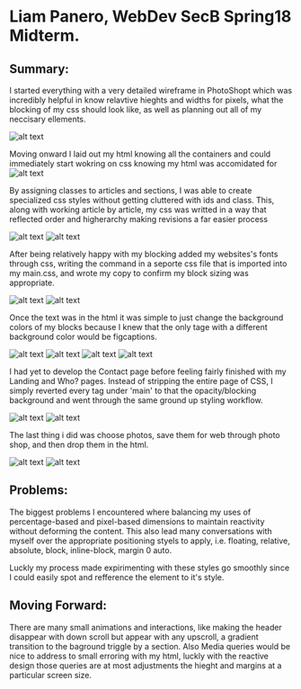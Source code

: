 
# Liam Panero, WebDev SecB Spring18 Midterm. 

## Summary:

I started everything with a very detailed wireframe in PhotoShopt which was incredibly helpful in know relavtive hieghts and widths for pixels, what the blocking of my css should look like, as well as planning out all of my neccisary ellements. 

![alt text](screenshots/ss00)

Moving onward I laid out my html knowing all the containers and could immediately start wokring on css knowing my html was accomidated for
![alt text](screenshots/ss01)

By assigning classes to articles and sections, I was able to create specialized css styles without getting cluttered with ids and class. This, along with working article by article, my css was writted in a way that reflected order and higherarchy making revisions a far easier process

![alt text](screenshots/ss02)
![alt text](screenshots/ss03)

After being relatively happy with my blocking added my websites's fonts through css, writing the command in a seporte css file that is imported into my main.css, and wrote my copy to confirm my block sizing  was appropriate.

![alt text](screenshots/ss04)
![alt text](screenshots/ss05)

Once the text was in the html it was simple to just change the background colors of my blocks because I knew that the only tage with a different background color would be figcaptions. 

![alt text](screenshots/ss06)
![alt text](screenshots/ss07)
![alt text](screenshots/ss08)
![alt text](screenshots/ss09)

I had yet to develop the Contact page before feeling fairly finished with my Landing and Who? pages. Instead of stripping the entire page of CSS, I simply reverted every tag under 'main' to that the opacity/blocking background and went through the same ground up styling workflow.

![alt text](screenshots/ss10)
![alt text](screenshots/ss11)

The last thing i did was choose photos, save them for web through photo shop, and then drop them in the html. 

![alt text](screenshots/ss12)
![alt text](screenshots/ss13)

## Problems:

The biggest problems I encountered where balancing my uses of percentage-based and pixel-based dimensions to maintain reactivity without deforming the content. This also lead many conversations with myself over the appropriate positioning styels to apply, i.e. floating, relative, absolute, block, inline-block, margin 0 auto. 

Luckly my process made expirimenting with these styles go smoothly since I could easily spot and refference the element to it's style. 

## Moving Forward: 

There are many small animations and interactions, like making the header disappear with down scroll but appear with any upscroll, a gradient transition to the baground triggle by a section. Also Media queries would be nice to address to small erroring with my html, luckly with the reactive design those queries are at most adjustments the hieght and margins at a particular screen size. 

